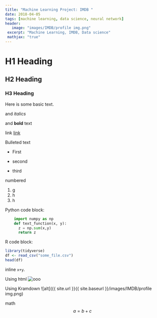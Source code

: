 ```yaml
---
title: "Machine Learning Project: IMDB "
date: 2018-04-05
tags: [machine learning, data science, neural network]
header:
   image: "images/IMDB/profile img.png"
 excerpt: "Machine Learning, IMDB, Data science"
 mathjax: "true"
---
```


# H1 Heading

## H2 Heading

### H3 Heading

Here is some basic text.

and *italics*

and **bold** text

link [link](https://scholar.google.it/citations?hl=de&user=Nuew5tYAAAAJ&view_op=list_works&sortby=pubdate#)

Bulleted text

* First
+ second
- third

numbered
1. g
2. h
3. h

Python code block:
```python
    import numpy as np
    def text_function(x, y):
      z = np.sum(x,y)
      return z
```
R code block:
```r
library(tidyverse)
df <- read_csv("some_file.csv")
head(df)
```

inline `x+y`.

Using html
<img src="{{ site.url }}{{ site.baseurl }}/images/IMDB/profile img.png" alt="ooo">

Using Kramdown
![alt]({{ site.url }}{{ site.baseurl }}/images/IMDB/profile img.png)

math
$$a=b+c$$
